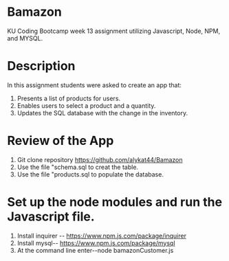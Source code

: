 # Bamazon

KU Coding Bootcamp week 13 assignment utilizing Javascript, Node, NPM, and MYSQL.

# Description

In this assignment students were asked to create an app that:

1. Presents a list of products for users.
1. Enables users to select a product and a quantity.
1. Updates the SQL database with the change in the inventory.

# Review of the App

1.  Git clone repository https://github.com/alykat44/Bamazon
1.  Use the file "schema.sql to creat the table.
1.  Use the file "products.sql to populate the database.


# Set up the node modules and run the Javascript file.

1.  Install inquirer -- https://www.npm.js.com/package/inquirer
1.  Install mysql-- https://www.npm.js.com/package/mysql
1.  At the command line enter--node bamazonCustomer.js


